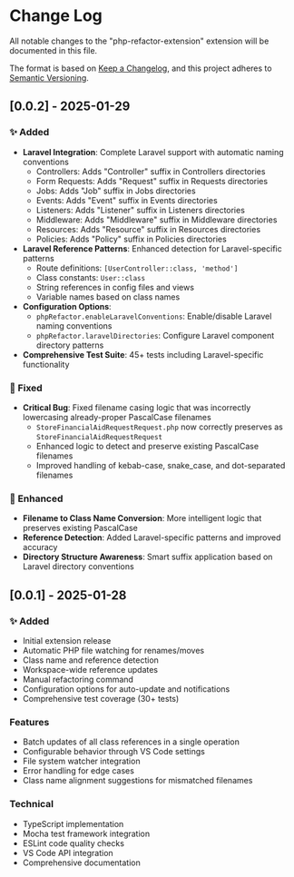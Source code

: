 # Change Log

All notable changes to the "php-refactor-extension" extension will be documented in this file.

The format is based on [Keep a Changelog](https://keepachangelog.com/en/1.0.0/),
and this project adheres to [Semantic Versioning](https://semver.org/spec/v2.0.0.html).

## [0.0.2] - 2025-01-29

### ✨ Added
- **Laravel Integration**: Complete Laravel support with automatic naming conventions
  - Controllers: Adds "Controller" suffix in Controllers directories
  - Form Requests: Adds "Request" suffix in Requests directories  
  - Jobs: Adds "Job" suffix in Jobs directories
  - Events: Adds "Event" suffix in Events directories
  - Listeners: Adds "Listener" suffix in Listeners directories
  - Middleware: Adds "Middleware" suffix in Middleware directories
  - Resources: Adds "Resource" suffix in Resources directories
  - Policies: Adds "Policy" suffix in Policies directories
- **Laravel Reference Patterns**: Enhanced detection for Laravel-specific patterns
  - Route definitions: `[UserController::class, 'method']`
  - Class constants: `User::class`
  - String references in config files and views
  - Variable names based on class names
- **Configuration Options**: 
  - `phpRefactor.enableLaravelConventions`: Enable/disable Laravel naming conventions
  - `phpRefactor.laravelDirectories`: Configure Laravel component directory patterns
- **Comprehensive Test Suite**: 45+ tests including Laravel-specific functionality

### 🐛 Fixed
- **Critical Bug**: Fixed filename casing logic that was incorrectly lowercasing already-proper PascalCase filenames
  - `StoreFinancialAidRequestRequest.php` now correctly preserves as `StoreFinancialAidRequestRequest`
  - Enhanced logic to detect and preserve existing PascalCase filenames
  - Improved handling of kebab-case, snake_case, and dot-separated filenames

### 🚀 Enhanced
- **Filename to Class Name Conversion**: More intelligent logic that preserves existing PascalCase
- **Reference Detection**: Added Laravel-specific patterns and improved accuracy
- **Directory Structure Awareness**: Smart suffix application based on Laravel directory conventions

## [0.0.1] - 2025-01-28

### ✨ Added
- Initial extension release
- Automatic PHP file watching for renames/moves  
- Class name and reference detection
- Workspace-wide reference updates
- Manual refactoring command
- Configuration options for auto-update and notifications
- Comprehensive test coverage (30+ tests)

### Features
- Batch updates of all class references in a single operation
- Configurable behavior through VS Code settings
- File system watcher integration
- Error handling for edge cases
- Class name alignment suggestions for mismatched filenames

### Technical
- TypeScript implementation
- Mocha test framework integration
- ESLint code quality checks
- VS Code API integration
- Comprehensive documentation 